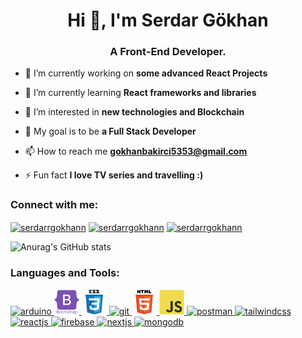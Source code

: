 <h1 align="center">Hi 👋, I'm Serdar Gökhan</h1>
<h3 align="center">A Front-End Developer.</h3>

- 🔭 I’m currently working on **some advanced React Projects**

- 🌱 I’m currently learning **React frameworks and libraries**

- 👯 I’m interested in **new technologies and Blockchain**

- 🤝 My goal is to be **a Full Stack Developer**

- 📫 How to reach me **gokhanbakirci5353@gmail.com**

- ⚡ Fun fact **I love TV series and travelling :)**

<h3 align="left">Connect with me:</h3>
<p align="left">
<a href="https://twitter.com/serdarrgokhann" target="blank"><img align="center" src="https://raw.githubusercontent.com/rahuldkjain/github-profile-readme-generator/master/src/images/icons/Social/twitter.svg" alt="serdarrgokhann" height="30" width="40" /></a>
<a href="https://linkedin.com/in/serdarrgokhann" target="blank"><img align="center" src="https://raw.githubusercontent.com/rahuldkjain/github-profile-readme-generator/master/src/images/icons/Social/linked-in-alt.svg" alt="serdarrgokhann" height="30" width="40" /></a>
<a href="https://instagram.com/serdarrgokhann" target="blank"><img align="center" src="https://raw.githubusercontent.com/rahuldkjain/github-profile-readme-generator/master/src/images/icons/Social/instagram.svg" alt="serdarrgokhann" height="30" width="40" /></a>
</p>

![Anurag's GitHub stats](https://github-readme-stats.vercel.app/api?username=serdargokhan&show_icons=true&theme=onedark)

<h3 align="left">Languages and Tools:</h3>
<p align="left"> <a href="https://www.arduino.cc/" target="_blank"> <img src="https://cdn.worldvectorlogo.com/logos/arduino-1.svg" alt="arduino" width="40" height="40"/> </a> <a href="https://getbootstrap.com" target="_blank"> <img src="https://raw.githubusercontent.com/devicons/devicon/master/icons/bootstrap/bootstrap-plain-wordmark.svg" alt="bootstrap" width="40" height="40"/> </a> <a href="https://www.w3schools.com/css/" target="_blank"> <img src="https://raw.githubusercontent.com/devicons/devicon/master/icons/css3/css3-original-wordmark.svg" alt="css3" width="40" height="40"/> </a> <a href="https://git-scm.com/" target="_blank"> <img src="https://www.vectorlogo.zone/logos/git-scm/git-scm-icon.svg" alt="git" width="40" height="40"/> </a> <a href="https://www.w3.org/html/" target="_blank"> <img src="https://raw.githubusercontent.com/devicons/devicon/master/icons/html5/html5-original-wordmark.svg" alt="html5" width="40" height="40"/> </a> <a href="https://developer.mozilla.org/en-US/docs/Web/JavaScript" target="_blank"> <img src="https://raw.githubusercontent.com/devicons/devicon/master/icons/javascript/javascript-original.svg" alt="javascript" width="40" height="40"/> </a> <a href="https://postman.com" target="_blank"> <img src="https://www.vectorlogo.zone/logos/getpostman/getpostman-icon.svg" alt="postman" width="40" height="40"/> </a> <a href="https://tailwindcss.com/" target="_blank"> <img src="https://www.vectorlogo.zone/logos/tailwindcss/tailwindcss-icon.svg" alt="tailwindcss" width="40" height="40"/> </a> <a href="https://reactjs.org/" target="_blank"> <img src="https://www.vectorlogo.zone/logos/reactjs/reactjs-icon.svg" alt="reactjs" width="40" height="40"/> </a> <a href="https://firebase.google.com/" target="_blank"> <img src="https://www.vectorlogo.zone/logos/firebase/firebase-icon.svg" alt="firebase" width="40" height="40"/> </a> <a href="https://mongodb.com/" target="_blank"> <img src="https://upload.wikimedia.org/wikipedia/commons/8/8e/Nextjs-logo.svg" alt="nextjs" width="40" height="40"/> </a> </a> <a href="https://nextjs.org/" target="_blank"> <img src="https://www.vectorlogo.zone/util/preview.html?image=/logos/mongodb/mongodb-icon.svg" alt="mongodb" width="40" height="40"/> </a> </p>
